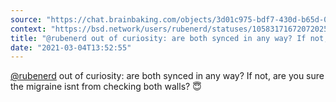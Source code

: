 ```yaml
---
source: "https://chat.brainbaking.com/objects/3d01c975-bdf7-430d-b65d-069362a937bf"
context: "https://bsd.network/users/rubenerd/statuses/105831716720720259"
title: "@rubenerd out of curiosity: are both synced in any way? If not, are you sure the migraine isnt fr..."
date: "2021-03-04T13:52:55"
---
```


<span class="h-card"><a class="u-url mention" data-user="A4fIbZoZ0HNJPHV4Vs" href="https://bsd.network/@rubenerd" rel="ugc">@<span>rubenerd</span></a></span> out of curiosity: are both synced in any way? If not, are you sure the migraine isnt from checking both walls? 😇
  